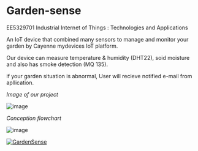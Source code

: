 # Garden-sense
EE5329701 Industrial Internet of Things : Technologies and Applications

 An IoT device that combined many sensors to manage and monitor your garden by Cayenne mydevices IoT platform. 
<p>Our device can measure temperature & humidity (DHT22), soid moisture and also has smoke detection (MQ 135).</p>
<p>if your garden situation is abnormal, User will recieve notified e-mail from apllication.</p>

*Image of our project*

![image](https://user-images.githubusercontent.com/56578804/71828436-4e6ea080-30dd-11ea-879f-927911690036.png)

*Conception flowchart*

![image](https://user-images.githubusercontent.com/56578804/71783643-ae554080-3024-11ea-8325-ad750185c086.png)


[![GardenSense](https://img.youtube.com/vi/SFIupfq7j8g/0.jpg)](https://www.youtube.com/watch?v=SFIupfq7j8g "GardenSense")

